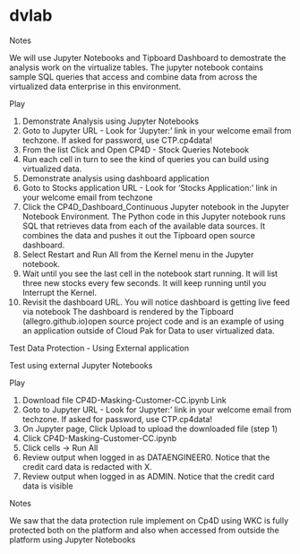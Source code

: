 # dvlab

Notes

We will use Jupyter Notebooks and Tipboard Dashboard to demostrate the analysis work on the virtualize tables. The jupyter notebook contains sample SQL queries that access and combine data from across the virtualized data enterprise in this environment.

Play

1. Demonstrate Analysis using Jupyter Notebooks
2. Goto to Jupyter URL - Look for ‘Jupyter:’ link in your welcome email from techzone. If asked for password, use CTP.cp4data!
3. From the list Click and Open CP4D - Stock Queries Notebook
4. Run each cell in turn to see the kind of queries you can build using virtualized data. 
5. Demonstrate analysis using dashboard application
6. Goto to Stocks application URL - Look for ‘Stocks Application:’ link in your welcome email from techzone
7. Click the CP4D_Dashboard_Continuous Jupyter notebook in the Jupyter Notebook Environment. The Python code in this Jupyter notebook runs SQL that retrieves data from each of the available data sources. It combines the data and pushes it out the Tipboard open source dashboard.  
8. Select Restart and Run All from the Kernel menu in the Jupyter notebook.
9. Wait until you see the last cell in the notebook start running. It will list three new stocks every few seconds. It will keep running until you Interrupt the Kernel. 
10. Revisit the dashboard URL. You will notice dashboard is getting live feed via notebook
The dashboard is rendered by the Tipboard (allegro.github.io)open source project code and is an example of using an application outside of Cloud Pak for Data to user virtualized data. 



Test Data Protection - Using External application


Test using external Jupyter Notebooks


Play

1. Download file CP4D-Masking-Customer-CC.ipynb Link
2. Goto to Jupyter URL - Look for ‘Jupyter:’ link in your welcome email from techzone. If asked for password, use CTP.cp4data!
3. On Jupyter page, Click Upload to upload the downloaded file (step 1)
4. Click CP4D-Masking-Customer-CC.ipynb
5. Click cells -> Run All
6. Review output when logged in as DATAENGINEER0. Notice that the credit card data is redacted with X.
7. Review output when logged in as ADMIN. Notice that the credit card data is visible

Notes

We saw that the data protection rule implement on Cp4D using WKC is fully protected both on the platform and also when accessed from outside the platform using Jupyter Notebooks
